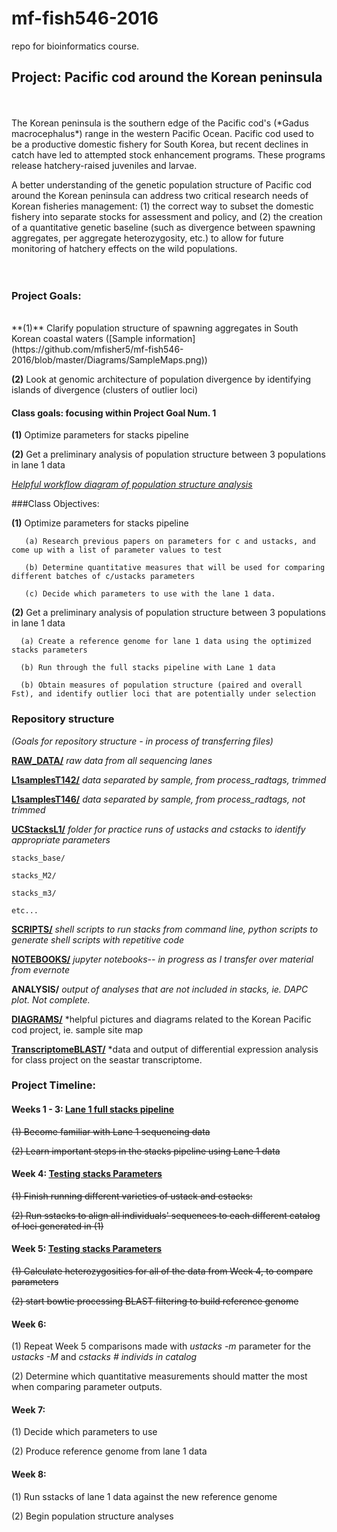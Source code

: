 # mf-fish546-2016
repo for bioinformatics course. 


## Project: Pacific cod around the Korean peninsula
<br>
<br>
The Korean peninsula is the southern edge of the Pacific cod's (*Gadus macrocephalus*) range in the western Pacific Ocean. Pacific cod used to be a productive domestic fishery for South Korea, but recent declines in catch have led to attempted stock enhancement programs. These programs release hatchery-raised juveniles and larvae. 

A better understanding of the genetic population structure of Pacific cod around the Korean peninsula can address two critical research needs of Korean fisheries management: (1) the correct way to subset the domestic fishery into separate stocks for assessment and policy, and (2) the creation of a quantitative genetic baseline (such as divergence between spawning aggregates, per aggregate heterozygosity, etc.) to allow for future monitoring of hatchery effects on the wild populations. 
<br>
<br>
<br>
### Project Goals: 
<br>
**(1)** Clarify population structure of spawning aggregates in South Korean coastal waters ([Sample information](https://github.com/mfisher5/mf-fish546-2016/blob/master/Diagrams/SampleMaps.png))
<br>

**(2)** Look at genomic architecture of population divergence by identifying islands of divergence (clusters of outlier loci)
  
#### Class goals: focusing within Project Goal Num. 1

**(1)** Optimize parameters for stacks pipeline

**(2)** Get a preliminary analysis of population structure between 3 populations in lane 1 data

*[Helpful workflow diagram of population structure analysis](https://github.com/mfisher5/mf-fish546-2016/blob/master/Diagrams/PopGen_Workflow.md)*


###Class Objectives: 

  **(1)** Optimize parameters for stacks pipeline
  
       (a) Research previous papers on parameters for c and ustacks, and come up with a list of parameter values to test
       
       (b) Determine quantitative measures that will be used for comparing different batches of c/ustacks parameters
       
       (c) Decide which parameters to use with the lane 1 data. 
  

  **(2)** Get a preliminary analysis of population structure between 3 populations in lane 1 data

      (a) Create a reference genome for lane 1 data using the optimized stacks parameters
      
      (b) Run through the full stacks pipeline with Lane 1 data
      
      (b) Obtain measures of population structure (paired and overall Fst), and identify outlier loci that are potentially under selection
       

 
### Repository structure
*(Goals for repository structure - in process of transferring files)*

**[RAW_DATA/](https://github.com/mfisher5/mf-fish546-2016/tree/master/raw_data)**     *raw data from all sequencing lanes*

**[L1samplesT142/](https://github.com/mfisher5/mf-fish546-2016/tree/master/samplesT142)**   *data separated by sample, from process_radtags, trimmed*
 
**[L1samplesT146/](https://github.com/mfisher5/mf-fish546-2016/tree/master/samplesT146)**   *data separated by sample, from process_radtags, not trimmed*

**[UCStacksL1/](https://github.com/mfisher5/mf-fish546-2016/tree/master/UCstacksL1)**   *folder for practice runs of ustacks and cstacks to identify appropriate parameters*
      
    stacks_base/
      
    stacks_M2/
     
    stacks_m3/ 
     
    etc...

**[SCRIPTS/](https://github.com/mfisher5/mf-fish546-2016/tree/master/scripts)**  *shell scripts to run stacks from command line, python scripts to generate shell scripts with repetitive code*

**[NOTEBOOKS/](https://github.com/mfisher5/mf-fish546-2016/tree/master/notebooks)**  *jupyter notebooks-- in progress as I transfer over material from evernote*

**ANALYSIS/** *output of analyses that are not included in stacks, ie. DAPC plot. Not complete.*


[**DIAGRAMS/**](https://github.com/mfisher5/mf-fish546-2016/tree/master/Diagrams) *helpful pictures and diagrams related to the Korean Pacific cod project, ie. sample site map


[**TranscriptomeBLAST/**](https://github.com/mfisher5/mf-fish546-2016/tree/master/TranscriptomeBLAST) *data and output of differential expression analysis for class project on the seastar transcriptome. 



### Project Timeline: 

#### Weeks 1 - 3: [Lane 1 full stacks pipeline](https://github.com/mfisher5/mf-fish546-2016/blob/master/notebooks/Lane1data_full%20stacks%20pipeline.ipynb)

   ~~(1) Become familiar with Lane 1 sequencing data~~
   
   ~~(2) Learn important steps in the stacks pipeline using Lane 1 data~~

#### Week 4: [Testing stacks Parameters](https://github.com/mfisher5/mf-fish546-2016/blob/master/notebooks/Testing%20stacks%20Parameters.ipynb)
  ~~(1) Finish running different varieties of ustack and cstacks:~~
  
  
  ~~(2) Run sstacks to align all individuals' sequences to each different catalog of loci generated in (1)~~
  
#### Week 5: [Testing stacks Parameters](https://github.com/mfisher5/mf-fish546-2016/blob/master/notebooks/Testing%20stacks%20Parameters.ipynb)

  ~~(1) Calculate heterozygosities for all of the data from Week 4, to compare parameters~~
  
  ~~(2) start bowtie processing BLAST filtering to build reference genome~~
  
#### Week 6: 
   (1) Repeat Week 5 comparisons made with *ustacks -m* parameter for the *ustacks -M* and *cstacks # individs in catalog*
   
   (2) Determine which quantitative measurements should matter the most when comparing parameter outputs. 
   

#### Week 7: 
   (1) Decide which parameters to use
   
   (2) Produce reference genome from lane 1 data

#### Week 8: 
   (1) Run sstacks of lane 1 data against the new reference genome
   
   (2) Begin population structure analyses
<br>
<br>


  
  









































